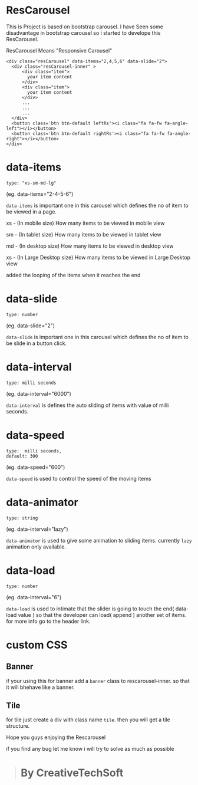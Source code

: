 # ResCarousel
This is Project is based on bootstrap carousel. I have Seen some disadvantage in bootstrap carousel so i started to develope this ResCarousel. 

ResCarousel Means "Responsive Carousel"
```
<div class="resCarousel" data-items="2,4,5,6" data-slide="2">
  <div class="resCarousel-inner" >
      <div class="item">
        your item content
      </div>
      <div class="item">
        your item content
      </div>
      ...
      ...
      ...
  </div>
  <button class='btn btn-default leftRs'><i class="fa fa-fw fa-angle-left"></i></button>
  <button class='btn btn-default rightRs'><i class="fa fa-fw fa-angle-right"></i></button>
</div>
```
# data-items
```
type: "xs-sm-md-lg"
```
(eg. data-items="2-4-5-6")

`data-items` is important one in this carousel which defines the no of item to be viewed in a page.

xs - (In mobile size) How many items to be viewed in mobile view

sm - (In tablet size) How many items to be viewed in tablet view

md - (In desktop size) How many items to be viewed in desktop view

xs - (In Large Desktop size) How many items to be viewed in  Large Desktop view

added the looping of the items when it reaches the end

# data-slide
```
type: number
```
(eg. data-slide="2")

`data-slide` is important one in this carousel which defines the no of item to be slide in a button click.

# data-interval
```
type: milli seconds
```
(eg. data-interval="6000")

`data-interval` is defines the auto sliding of items with value of milli seconds.

# data-speed
```
type:  milli seconds,
default: 300
```
(eg. data-speed="600")

`data-speed` is used to control the speed of the moving items

# data-animator
```
type: string
```
(eg. data-interval="lazy")

`data-animator` is used to give some animation to sliding items. currently `lazy` animation only available.

# data-load
```
type: number
```
(eg. data-interval="6")

`data-load` is used to intimate that the slider is going to touch the end( data-load value ) so that the developer can load( append ) another set of items. for more info go to the header link.


# custom CSS

## Banner

if your using this for banner add a `banner` class to rescarousel-inner. so that it will bhehave like a banner.


## Tile

for tile just create a div with class name `tile`. then you will get a tile structure.

Hope you guys enjoying the Rescarousel

if you find any bug let me know i will try to solve as much as possible

> # By CreativeTechSoft
